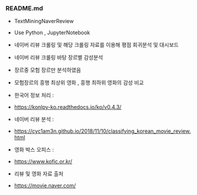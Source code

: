### README.md

- TextMiningNaverReview
- Use Python , JupyterNotebook

- 네이버 리뷰 크롤링 및 해당 크롤링 자료를 이용해 평점 회귀분석 및 대시보드
- 네이버 리뷰 크롤링 바탕 장르별 감성분석
- 장르중 모험 장르만 분석하였음
- 모험장르의 흥행 최상위 영화 , 흥행 최하위 영화의 감성 비교

- 한국어 정보 처리 :
- https://konlpy-ko.readthedocs.io/ko/v0.4.3/
- 네이버 리뷰 분석 :
- https://cyc1am3n.github.io/2018/11/10/classifying_korean_movie_review.html
- 영화 박스 오피스 :  
- https://www.kofic.or.kr/
- 리뷰 및 영화 자료 출처 
- https://movie.naver.com/
